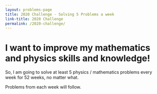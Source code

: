 ```yaml
---
layout: problems-page
title: 2020 Challenge - Solving 5 Problems a week
link-title: 2020 Challenge
permalink: /2020-challenge/
---
```


# I want to improve my mathematics and physics skills and knowledge!

So, I am going to solve at least 5 physics / mathematics problems every week for 52 weeks, no matter what.

Problems from each week will follow.

